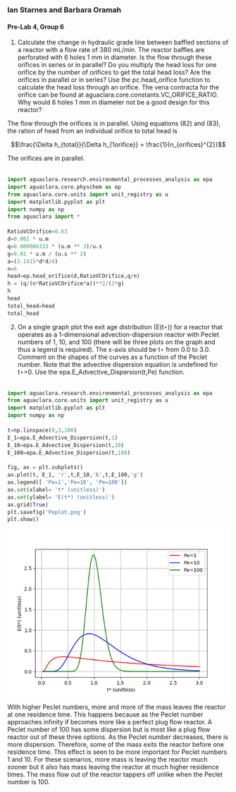 ### Ian Starnes and Barbara Oramah
#### Pre-Lab 4, Group 6

1. Calculate the change in hydraulic grade line between baffled sections of a reactor with a flow rate of 380 mL/min. The reactor baffles are perforated with 6 holes 1 mm in diameter. Is the flow through these orifices in series or in parallel? Do you multiply the head loss for one orifice by the number of orifices to get the total head loss? Are the orifices in parallel or in series? Use the pc.head_orifice function to calculate the head loss through an orifice. The vena contracta for the orifice can be found at aguaclara.core.constants.VC_ORIFICE_RATIO. Why would 6 holes 1 mm in diameter not be a good design for this reactor?

The flow through the orifices is in parallel. Using equations (82) and (83), the ration of head from an individual orifice to total head is

$$\frac{\Delta h_{total}}{\Delta h_{1orifice}} = \frac{1}{n_{orifices}^{2}}$$

The orifices are in parallel.

```Python

import aguaclara.research.environmental_processes_analysis as epa
import aguaclara.core.physchem as ep
from aguaclara.core.units import unit_registry as u
import matplotlib.pyplot as plt
import numpy as np
from aguaclara import *

RatioVCOrifice=0.63
d=0.001 * u.m
q=0.000006333 * (u.m ** 3)/u.s
g=9.81 * u.m / (u.s ** 2)
a=(3.1415*d*d/4)
n=6
head=ep.head_orifice(d,RatioVCOrifice,q/n)
h = (q/(n*RatioVCOrifice*a))**2/(2*g)
h
head
total_head=head
total_head

```

2. On a single graph plot the exit age distribution (E(t⋆)) for a reactor that operates as a 1-dimensional advection-dispersion reactor with Peclet numbers of 1, 10, and 100 (there will be three plots on the graph and thus a legend is required). The x-axis should be t⋆ from 0.0 to 3.0. Comment on the shapes of the curves as a function of the Peclet number. Note that the advective dispersion equation is undefined for t⋆=0. Use the epa.E_Advective_Dispersion(t,Pe) function.

```Python

import aguaclara.research.environmental_processes_analysis as epa
from aguaclara.core.units import unit_registry as u
import matplotlib.pyplot as plt
import numpy as np

t=np.linspace(0,3,100)
E_1=epa.E_Advective_Dispersion(t,1)
E_10=epa.E_Advective_Dispersion(t,10)
E_100=epa.E_Advective_Dispersion(t,100)

fig, ax = plt.subplots()
ax.plot(t, E_1, 'r',t,E_10,'b',t,E_100,'g')
ax.legend([ 'Pe=1','Pe=10', 'Pe=100'])
ax.set(xlabel= 't* (unitless)')
ax.set(ylabel= 'E(t*) (unitless)')
ax.grid(True)
plt.savefig('Peplot.png')
plt.show()

```

<p align="center"> <img src="https://github.com/IanStarnes/Barbara-And-Ian/blob/master/images/Peplot.png" heights=310 width=927> </p>

With higher Peclet numbers, more and more of the mass leaves the reactor at one residence time. This happens because as the Peclet number approaches infinity if becomes more like a perfect plug flow reactor. A Peclet number of 100 has some dispersion but is most like a plug flow reactor out of these three options. As the Peclet number decreases, there is more dispersion. Therefore, some of the mass exits the reactor before one residence time. This effect is seen to be more important for Peclet numbers 1 and 10. For these scenarios, more mass is leaving the reactor much sooner but it also has mass leaving the reactor at much higher residence times. The mass flow out of the reactor tappers off unlike when the Peclet number is 100.
